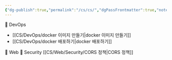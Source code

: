```yaml
---
{"dg-publish":true,"permalink":"/cs/cs/","dgPassFrontmatter":true,"noteIcon":""}
---
```



📁 DevOps
-  [[CS/DevOps/docker 이미지 만들기\|docker 이미지 만들기]]
- [[CS/DevOps/docker 배포하기\|docker 배포하기]]

📁 Web
	📁 Security
	 [[CS/Web/Security/CORS 정책\|CORS 정책]]


